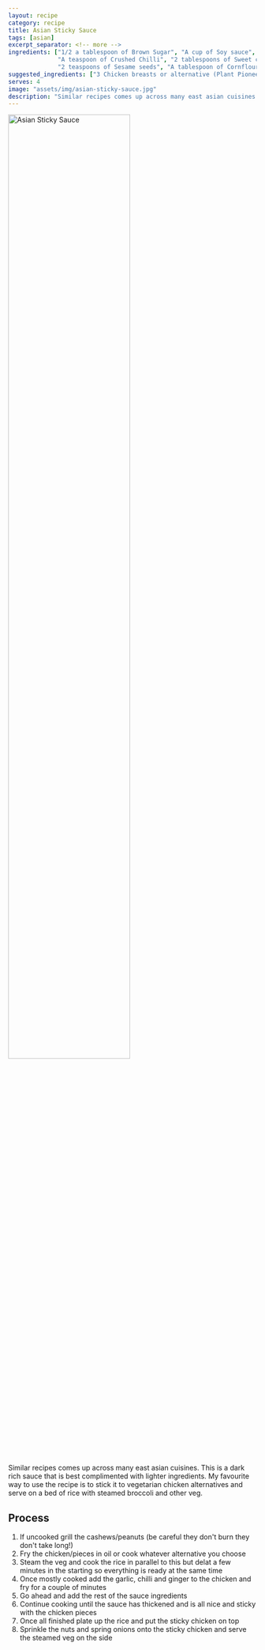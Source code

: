 ```yaml
---
layout: recipe
category: recipe
title: Asian Sticky Sauce
tags: [asian]
excerpt_separator: <!-- more -->
ingredients: ["1/2 a tablespoon of Brown Sugar", "A cup of Soy sauce", "2 teaspoons of Ground Ginger", "3 Garlic cloves",
              "A teaspoon of Crushed Chilli", "2 tablespoons of Sweet chilli sauce", "A tablespoon of Honey", 
              "2 teaspoons of Sesame seeds", "A tablespoon of Cornflour", "2 tablespoons of Oyster Sauce"]
suggested_ingredients: ["3 Chicken breasts or alternative (Plant Pioneer chicken pieces from Sainsburys worked really well!)", "Cashew Nuts or Peanuts", "Spring Onions", "Long Grain or Jasmin Rice", "Broccoli", "Green Beans"]
serves: 4
image: "assets/img/asian-sticky-sauce.jpg"
description: "Similar recipes comes up across many east asian cuisines. This is a dark rich sauce that is best complimented with lighter ingredients. My favourite way to use the recipe is to stick it to vegetarian chicken alternatives and serve on a bed of rice with steamed broccoli and other veg."
---
```


<div class="row">
    <div class="col">
        <img src="{{ 'assets/img/asian-sticky-sauce.jpg' | relative_url }}" alt="Asian Sticky Sauce" style="width: 70%;"/>
    </div>
    <div class="col">
        Similar recipes comes up across many east asian cuisines. This is a dark rich sauce that is best complimented with lighter ingredients. My favourite way to use the recipe is to stick it to vegetarian chicken alternatives and serve on a bed of rice with steamed broccoli and other veg.
    </div>
</div> 


<!-- more -->

## Process

1. If uncooked grill the cashews/peanuts (be careful they don't burn they don't take long!)
2. Fry the chicken/pieces in oil or cook whatever alternative you choose
3. Steam the veg and cook the rice in parallel to this but delat a few minutes in the starting so everything is ready at the same time
4. Once mostly cooked add the garlic, chilli and ginger to the chicken and fry for a couple of minutes
5. Go ahead and add the rest of the sauce ingredients 
6. Continue cooking until the sauce has thickened and is all nice and sticky with the chicken pieces
7. Once all finished plate up the rice and put the sticky chicken on top
8. Sprinkle the nuts and spring onions onto the sticky chicken and serve the steamed veg on the side
